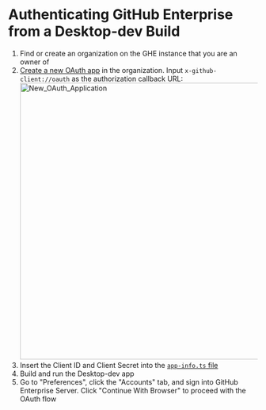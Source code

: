 # Authenticating GitHub Enterprise from a Desktop-dev Build

1. Find or create an organization on the GHE instance that you are an owner of
1. [Create a new OAuth app](https://developer.github.com/apps/building-oauth-apps/creating-an-oauth-app/) in the organization. Input `x-github-client://oauth` as the authorization callback URL:
   <img width="558" alt="New_OAuth_Application" src="https://user-images.githubusercontent.com/7910250/63631725-2ffd8200-c5e0-11e9-92e4-b2e5b61d9c89.png">
1. Insert the Client ID and Client Secret into the [`app-info.ts` file](https://github.com/desktop/desktop/blob/e3991a8c73ab10ca12fcad23f7e367707051d985/app/app-info.ts#L28-L31)
1. Build and run the Desktop-dev app
1. Go to "Preferences", click the "Accounts" tab, and sign into GitHub Enterprise Server. Click "Continue With Browser" to proceed with the OAuth flow

